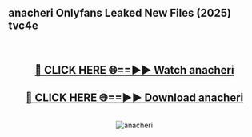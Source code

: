 <h2>anacheri Onlyfans Leaked New Files (2025) tvc4e</h2>
<br>
<div align="center">
<h2><a href="https://mediafiles.top/anacheri&ref=git" rel="nofollow">🔴 CLICK HERE 🌐==►► Watch anacheri</a></h2>
<h2><a href="https://mediafiles.top/anacheri&ref=git" rel="nofollow">🔴 CLICK HERE 🌐==►► Download anacheri</a></h2>
<br>
<a href="https://mediafiles.top/anacheri&ref=git" rel="nofollow" data-target="animated-image.originalLink"><img src="https://i.ibb.co.com/xMMVF88/686577567.gif" alt="anacheri" style="max-width: 100%; display: inline-block;" data-target="animated-image.originalImage"></a>
</div>
<br>
<br>